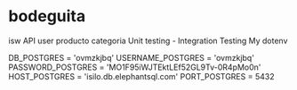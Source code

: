 # bodeguita
isw API user producto categoria Unit testing - Integration Testing
My dotenv

DB_POSTGRES = 'ovmzkjbq'
USERNAME_POSTGRES = 'ovmzkjbq'
PASSWORD_POSTGRES = 'MO1F95iWJTEktLEf52GL9Tv-0R4pMo0n'
HOST_POSTGRES = 'isilo.db.elephantsql.com'
PORT_POSTGRES = 5432
